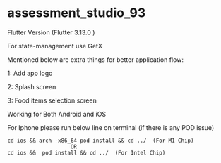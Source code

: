 # assessment_studio_93

Flutter Version (Flutter  3.13.0 )

For state-management use GetX
 

Mentioned below are extra things for better application flow:


1: Add app logo
 
2: Splash screen
 
3: Food items selection screen


Working for Both Android and iOS

For Iphone please run below line on terminal (if there is any POD issue)

    cd ios && arch -x86_64 pod install && cd ../  (For M1 Chip)
                        OR
    cd ios &&  pod install && cd ../  (For Intel Chip)

